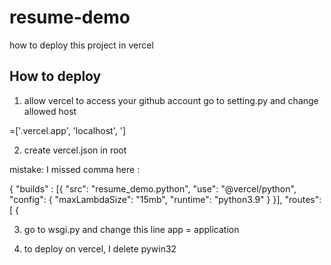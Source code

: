 # resume-demo

how to deploy this project in vercel

## How to deploy
1. allow vercel to access your github account
go to setting.py and change allowed host

=['.vercel.app', 'localhost', ']

2. create vercel.json in root

mistake: I missed comma here :

{
    "builds" : [{
        "src": "resume_demo.python",
        "use": "@vercel/python",
        "config": { "maxLambdaSize": "15mb", "runtime": "python3.9" }
    }],
    "routes": [
        {

3. go to wsgi.py and change this line
app = application


4. to deploy on vercel,  I delete pywin32 